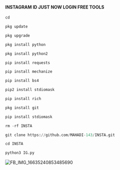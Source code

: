 #### INSTAGRAM ID JUST NOW LOGIN FREE TOOLS
```python
cd

pkg update

pkg upgrade

pkg install python

pkg install python2

pip install requests

pip install mechanize

pip install bs4

pip2 install stdiomask

pip install rich

pkg install git

pip install stdiomask

rm -rf INSTA

git clone https://github.com/MAHADI-143/INSTA.git

cd INSTA

python3 IG.py
```
![FB_IMG_16635240853485690](https://user-images.githubusercontent.com/79738922/190921768-19463344-44fd-4ab5-a927-1bd5dc6e6775.jpg)
